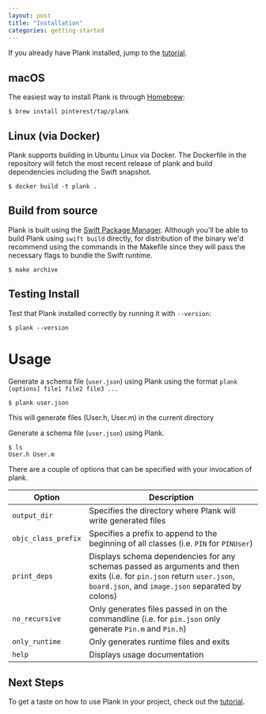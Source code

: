 ```yaml
---
layout: post
title: "Installation"
categories: getting-started 
---
```


If you already have Plank installed, jump to the [tutorial](/plank/docs/getting-started/tutorial.html).

## macOS

The easiest way to install Plank is through [Homebrew](https://brew.sh/):

<pre><code class="bash">$ brew install pinterest/tap/plank
</code></pre>

## Linux (via Docker)

Plank supports building in Ubuntu Linux via Docker. The Dockerfile in the repository
will fetch the most recent release of plank and build dependencies including
the Swift snapshot.

<pre><code class="bash">$ docker build -t plank .
</code></pre>

## Build from source
Plank is built using the [Swift Package Manager](https://swift.org/package-manager/). Although you'll be able to build Plank using `swift build` directly, for distribution of the binary we'd recommend using the commands in the Makefile since they will pass the necessary flags to bundle the Swift runtime.

<pre><code class="bash">$ make archive
</code></pre>

## Testing Install

Test that Plank installed correctly by running it with `--version`:

<pre><code class="bash">$ plank --version
</code></pre>

# Usage

Generate a schema file (`user.json`) using Plank using the format `plank [options] file1 file2 file3 ...`
<pre><code class="bash">$ plank user.json
</code></pre>

This will generate files (User.h, User.m) in the current directory

Generate a schema file (`user.json`) using Plank.
<pre><code class="bash">$ ls
User.h User.m
</code></pre>

There are a couple of options that can be specified with your invocation of
plank.

| Option | Description |
|---|---|
| `output_dir` | Specifies the directory where Plank will write generated files |
| `objc_class_prefix` | Specifies a prefix to append to the beginning of all classes (i.e. `PIN` for `PINUser`) |
| `print_deps` | Displays schema dependencies for any schemas passed as arguments and then exits (i.e. for `pin.json` return `user.json`, `board.json`, and `image.json` separated by colons) |
| `no_recursive` | Only generates files passed in on the commandline (i.e. for `pin.json` only generate `Pin.m` and `Pin.h`) |
| `only_runtime` | Only generates runtime files and exits |
| `help` | Displays usage documentation |

## Next Steps

To get a taste on how to use Plank in your project, check out the [tutorial](/plank/docs/getting-started/tutorial.html).
